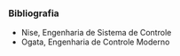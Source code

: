 

### Bibliografia
- Nise, Engenharia de Sistema de Controle
- Ogata, Engenharia de Controle Moderno
